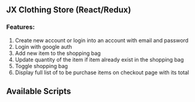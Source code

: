 ## JX Clothing Store (React/Redux)

### Features:

1. Create new account or login into an account with email and password
2. Login with google auth
3. Add new item to the shopping bag
4. Update quantity of the item if item already exist in the shopping bag
5. Toggle shopping bag
6. Display full list of to be purchase items on checkout page with its total

## Available Scripts
